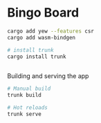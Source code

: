# Bingo Board

```bash
cargo add yew --features csr
cargo add wasm-bindgen

# install trunk
cargo install trunk
  
```

Building and serving the app
```bash
# Manual build
trunk build

# Hot reloads
trunk serve
```

